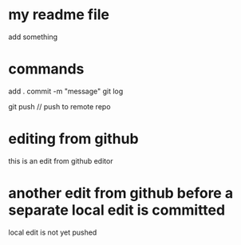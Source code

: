# my readme file

add something 


# commands
add .
commit -m "message"
git log

git push // push to remote repo

# editing from github 
this is an edit from github editor

# another edit from github before a separate local edit is committed
local edit is not yet pushed

